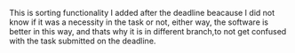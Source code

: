 This is sorting functionality I added after the deadline beacause I did not know if it was a necessity in the task or not, either way, the software is better in this way, and thats why it is in different branch,to not get confused with the task submitted on the deadline.
